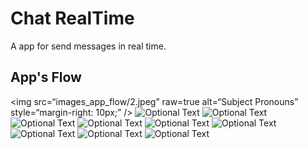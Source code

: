 # Chat RealTime

A app for send messages in real time.

## App's Flow


<img
src=“images_app_flow/2.jpeg”
raw=true
alt=“Subject Pronouns”
style=“margin-right: 10px;”
/>
![Optional Text](./images_app_flow/2.jpeg)
![Optional Text](./images_app_flow/3.jpeg)
![Optional Text](./images_app_flow/4.jpeg)
![Optional Text](./images_app_flow/5.jpeg)
![Optional Text](./images_app_flow/6.jpeg)
![Optional Text](./images_app_flow/7.jpeg)
![Optional Text](./images_app_flow/8.jpeg)
![Optional Text](./images_app_flow/9.jpeg)
![Optional Text](./images_app_flow/10.jpeg)


